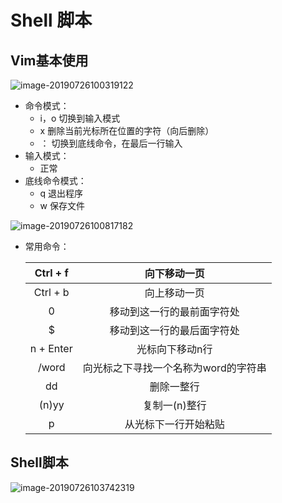 # Shell 脚本

## Vim基本使用

![image-20190726100319122](/Users/nihaopeng/个人/Git/Deep-learning/images/image-20190726100319122.png)



* 命令模式：
  * i，o      切换到输入模式
  * x           删除当前光标所在位置的字符（向后删除）
  * ：         切换到底线命令，在最后一行输入
* 输入模式：
  * 正常
* 底线命令模式：
  * q          退出程序
  * w          保存文件

![image-20190726100817182](/Users/nihaopeng/个人/Git/Deep-learning/images/image-20190726100817182.png)



* 常用命令：

  | Ctrl + f  |             向下移动一页             |
  | :-------: | :----------------------------------: |
  | Ctrl + b  |             向上移动一页             |
  |     0     |      移动到这一行的最前面字符处      |
  |     $     |      移动到这一行的最后面字符处      |
  | n + Enter |           光标向下移动n行            |
  |   /word   | 向光标之下寻找一个名称为word的字符串 |
  |    dd     |              删除一整行              |
  |   (n)yy   |            复制一(n)整行             |
  |     p     |         从光标下一行开始粘贴         |



## Shell脚本

![image-20190726103742319](/Users/nihaopeng/个人/Git/Deep-learning/images/image-20190726103742319.png)

